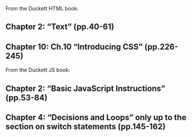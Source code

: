 From the Duckett HTML book:

## Chapter 2: “Text” (pp.40-61)
## Chapter 10: Ch.10 “Introducing CSS” (pp.226-245)
From the Duckett JS book:

## Chapter 2: “Basic JavaScript Instructions” (pp.53-84)
## Chapter 4: “Decisions and Loops” only up to the section on switch statements (pp.145-162)
